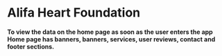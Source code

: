 # Alifa Heart Foundation

**To view the data on the home page as soon as the user enters the app**
**Home page has banners, banners, services, user reviews, contact and footer sections.**